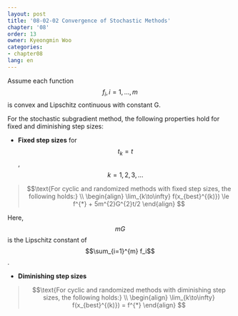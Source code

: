 ```yaml
---
layout: post
title: '08-02-02 Convergence of Stochastic Methods'
chapter: '08'
order: 13
owner: Kyeongmin Woo
categories:
- chapter08
lang: en
---
```


Assume each function $$f_i, i = 1,...,m$$ is convex and Lipschitz continuous with constant G.

For the stochastic subgradient method, the following properties hold for fixed and diminishing step sizes:

- **Fixed step sizes** for $$t_k = t$$, $$k = 1, 2, 3, ...$$

>$$\text{For cyclic and randomized methods with fixed step sizes, the following holds:} \\
\begin{align}
\lim_{k\to\infty} f(x_{best}^{(k)}) \le f^{*} + 5m^{2}G^{2}t/2
\end{align}
$$

Here, $$mG$$ is the Lipschitz constant of $$\sum_{i=1}^{m} f_i$$.

- **Diminishing step sizes**

>$$\text{For cyclic and randomized methods with diminishing step sizes, the following holds:} \\
\begin{align}
\lim_{k\to\infty} f(x_{best}^{(k)}) = f^{*}
\end{align}
$$

